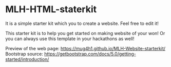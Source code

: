 # MLH-HTML-staterkit
It is a simple starter kit which you to create a website. Feel free to edit it!

This starter kit is to help you get started on making website of your won! Or you can always use this template in your hackathons as well!

Preview of the web page:     https://mug4h1.github.io/MLH-Website-starterkit/
Bootstrap source:   https://getbootstrap.com/docs/5.0/getting-started/introduction/